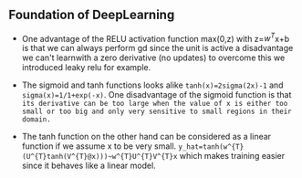 
## Foundation of DeepLearning
- One advantage of the RELU activation function max(0,z) with z=$w^{T}$x+b is that we can always perform gd since the unit is active a disadvantage we can't learnwith a zero derivative (no updates) to overcome this we introduced leaky relu for example.

- The sigmoid and tanh functions looks alike `tanh(x)=2sigma(2x)-1` and `sigma(x)=1/1+exp(-x)`. One disadvantage of the sigmoid function is that `its derivative can be too large when the value of x is either too small or too big and only very sensitive to small regions in their domain.`
- The tanh function on the other hand can be considered as a linear function if we assume x to be very small. `y_hat=tanh(w^{T}(U^{T}tanh(V^{T}@x)))~w^{T}U^{T}V^{T}x` which makes training easier since it behaves like a linear model.
